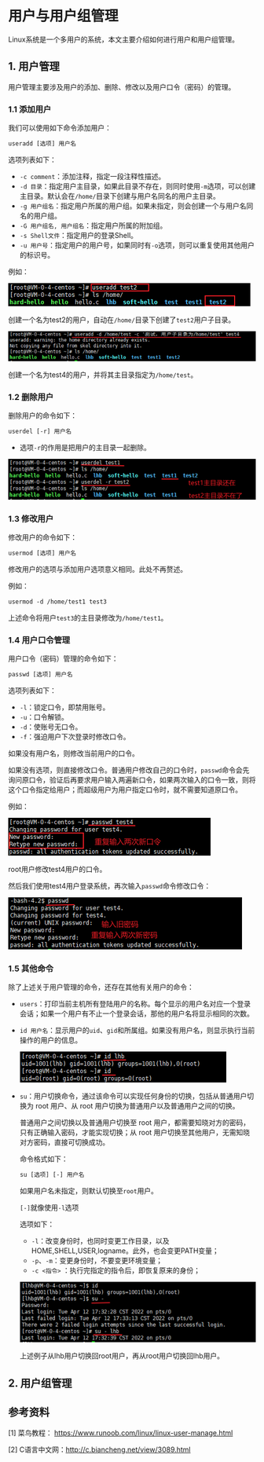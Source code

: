 # 用户与用户组管理

Linux系统是一个多用户的系统，本文主要介绍如何进行用户和用户组管理。





















## 1. 用户管理

用户管理主要涉及用户的添加、删除、修改以及用户口令（密码）的管理。

### 1.1 添加用户

我们可以使用如下命令添加用户：

```txt
useradd [选项] 用户名
```

选项列表如下：

- `-c comment`：添加注释，指定一段注释性描述。
- `-d 目录`：指定用户主目录，如果此目录不存在，则同时使用`-m`选项，可以创建主目录。默认会在`/home/`目录下创建与用户名同名的用户主目录。
- `-g 用户组名`：指定用户所属的用户组。如果未指定，则会创建一个与用户名同名的用户组。
- `-G 用户组名, 用户组名`：指定用户所属的附加组。
- `-s Shell文件`：指定用户的登录Shell。
- `-u 用户号`：指定用户的用户号，如果同时有`-o`选项，则可以重复使用其他用户的标识号。

例如：

![image-20220412164129117](img/用户和用户组管理/image-20220412164129117.png)

创建一个名为test2的用户，自动在`/home/`目录下创建了`test2`用户子目录。

![image-20220412164516146](img/用户和用户组管理/image-20220412164516146.png)

创建一个名为test4的用户，并将其主目录指定为`/home/test`。



### 1.2 删除用户

删除用户的命令如下：

```txt
userdel [-r] 用户名
```

- 选项`-r`的作用是把用户的主目录一起删除。

![image-20220412164823002](img/用户和用户组管理/image-20220412164823002.png)



### 1.3 修改用户

修改用户的命令如下：

```txt
usermod [选项] 用户名
```

修改用户的选项与添加用户选项意义相同。此处不再赘述。

例如：

```txt
usermod -d /home/test1 test3
```

上述命令将用户`test3`的主目录修改为`/home/test1`。



### 1.4 用户口令管理

用户口令（密码）管理的命令如下：

```txt
passwd [选项] 用户名
```

选项列表如下：

- `-l`：锁定口令，即禁用账号。
- `-u`：口令解锁。
- `-d`：使账号无口令。
- `-f`：强迫用户下次登录时修改口令。

如果没有用户名，则修改当前用户的口令。

如果没有选项，则直接修改口令。普通用户修改自己的口令时，`passwd`命令会先询问原口令，验证后再要求用户输入两遍新口令，如果两次输入的口令一致，则将这个口令指定给用户；而超级用户为用户指定口令时，就不需要知道原口令。

例如：

![image-20220412165940496](img/用户和用户组管理/image-20220412165940496.png)

root用户修改test4用户的口令。

然后我们使用test4用户登录系统，再次输入`passwd`命令修改口令：

![image-20220412170540716](img/用户和用户组管理/image-20220412170540716.png)

### 1.5 其他命令

除了上述关于用户管理的命令，还存在其他有关用户的命令：

- `users`：打印当前主机所有登陆用户的名称。每个显示的用户名对应一个登录会话；如果一个用户有不止一个登录会话，那他的用户名将显示相同的次数。

- `id 用户名`：显示用户的`uid`、`gid`和所属组。如果没有用户名，则显示执行当前操作的用户的信息。

    ![image-20220412171829240](img/用户和用户组管理/image-20220412171829240.png)

- `su`：用户切换命令，通过该命令可以实现任何身份的切换，包括从普通用户切换为 root 用户、从 root 用户切换为普通用户以及普通用户之间的切换。

    普通用户之间切换以及普通用户切换至 root 用户，都需要知晓对方的密码，只有正确输入密码，才能实现切换；从 root 用户切换至其他用户，无需知晓对方密码，直接可切换成功。

    命令格式如下：

    ```txt
    su [选项] [-] 用户名
    ```

    如果用户名未指定，则默认切换至`root`用户。

    `[-]`就像使用`-l`选项

    选项如下：

    - `-l`：改变身份时，也同时变更工作目录，以及HOME,SHELL,USER,logname。此外，也会变更PATH变量；
    - `-p`、`-m`：变更身份时，不要变更环境变量；
    - `-c <指令>` ：执行完指定的指令后，即恢复原来的身份；

    ![image-20220412173347416](img/用户和用户组管理/image-20220412173347416.png)

    上述例子从lhb用户切换回root用户，再从root用户切换回lhb用户。



## 2. 用户组管理



## 参考资料

[1] 菜鸟教程： https://www.runoob.com/linux/linux-user-manage.html

[2] C语言中文网：http://c.biancheng.net/view/3089.html